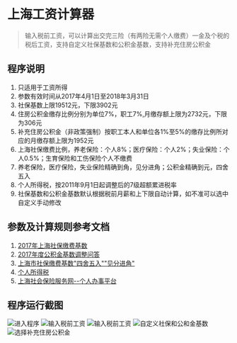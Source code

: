 # 上海工资计算器
> 输入税前工资，可以计算出交完三险（有两险无需个人缴费）一金及个税的税后工资，支持自定义社保基数和公积金基数，支持补充住房公积金

## 程序说明
1. 只适用于工资所得
2. 参数有效时间从2017年4月1日至2018年3月31日
3. 社保基数上限19512元，下限3902元
4. 住房公积金缴存比例分别为单位7%，职工7%,月缴存额上限为2732元，下限为306元
5. 补充住房公积金（非政策强制）按职工本人和单位各1%至5%的缴存比例所对应的月缴存额上限为1952元
6. 上海社保缴费比例，养老保险：个人8%；医疗保险：个人2%；失业保险：个人0.5%；生育保险和工伤保险个人不缴费
7. 养老保险，医疗保险，失业保险精确到角，见分进角；公积金精确到元，四舍五入
8. 个人所得税，按2011年9月1日起调整后的7级超额累进税率
9. 社保基数和公积金基数默认根据税前月薪和上下限自动计算，如不准可以选中自定义手动修改

## 参数及计算规则参考文档
1. [2017年上海社保缴费基数](http://shanghai.chashebao.com/ziliao/17339.html)
2. [2017年度公积金基数调整问答](http://www.shgjj.com/static/jstz/j-wenda.htm)
3. [上海市社保缴费基数"四舍五入""见分进角"](http://www.rrb365.com/news/20150706050552.html)
4. [个人所得税](https://baike.baidu.com/item/%E4%B8%AA%E4%BA%BA%E6%89%80%E5%BE%97%E7%A8%8E#2_4)
5. [上海社会保险服务网--个人办事平台](http://www.12333sh.gov.cn/sbsjb/wzb/226.jsp)

## 程序运行截图
![进入程序](https://raw.githubusercontent.com/zhaiyz/salarycalculator/master/README_FILES/1.jpg)
![输入税前工资](https://raw.githubusercontent.com/zhaiyz/salarycalculator/master/README_FILES/2.jpg)
![输入税前工资](https://raw.githubusercontent.com/zhaiyz/salarycalculator/master/README_FILES/3.jpg)
![自定义社保和公和金基数](https://raw.githubusercontent.com/zhaiyz/salarycalculator/master/README_FILES/4.jpg)
![选择补充住房公积金](https://raw.githubusercontent.com/zhaiyz/salarycalculator/master/README_FILES/5.jpg)
